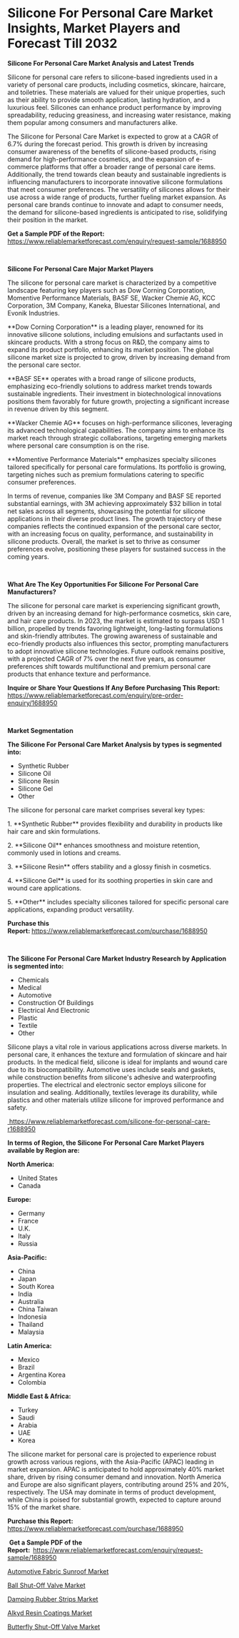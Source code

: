 <p><h1>Silicone For Personal Care Market Insights, Market Players and Forecast Till 2032</h1></p><p><strong>Silicone For Personal Care Market Analysis and Latest Trends</strong></p>
<p><p>Silicone for personal care refers to silicone-based ingredients used in a variety of personal care products, including cosmetics, skincare, haircare, and toiletries. These materials are valued for their unique properties, such as their ability to provide smooth application, lasting hydration, and a luxurious feel. Silicones can enhance product performance by improving spreadability, reducing greasiness, and increasing water resistance, making them popular among consumers and manufacturers alike.</p><p>The Silicone for Personal Care Market is expected to grow at a CAGR of 6.7% during the forecast period. This growth is driven by increasing consumer awareness of the benefits of silicone-based products, rising demand for high-performance cosmetics, and the expansion of e-commerce platforms that offer a broader range of personal care items. Additionally, the trend towards clean beauty and sustainable ingredients is influencing manufacturers to incorporate innovative silicone formulations that meet consumer preferences. The versatility of silicones allows for their use across a wide range of products, further fueling market expansion. As personal care brands continue to innovate and adapt to consumer needs, the demand for silicone-based ingredients is anticipated to rise, solidifying their position in the market.</p></p>
<p><strong>Get a Sample PDF of the Report:&nbsp;</strong> <a href="https://www.reliablemarketforecast.com/enquiry/request-sample/1688950?utm_campaign=1743&utm_medium=2&utm_source=Github&utm_content=ia&utm_term=06012025&utm_id=silicone-for-personal-care">https://www.reliablemarketforecast.com/enquiry/request-sample/1688950</a></p>
<p>&nbsp;</p>
<p><strong>Silicone For Personal Care Major Market Players</strong></p>
<p><p>The silicone for personal care market is characterized by a competitive landscape featuring key players such as Dow Corning Corporation, Momentive Performance Materials, BASF SE, Wacker Chemie AG, KCC Corporation, 3M Company, Kaneka, Bluestar Silicones International, and Evonik Industries.</p><p>**Dow Corning Corporation** is a leading player, renowned for its innovative silicone solutions, including emulsions and surfactants used in skincare products. With a strong focus on R&D, the company aims to expand its product portfolio, enhancing its market position. The global silicone market size is projected to grow, driven by increasing demand from the personal care sector.</p><p>**BASF SE** operates with a broad range of silicone products, emphasizing eco-friendly solutions to address market trends towards sustainable ingredients. Their investment in biotechnological innovations positions them favorably for future growth, projecting a significant increase in revenue driven by this segment.</p><p>**Wacker Chemie AG** focuses on high-performance silicones, leveraging its advanced technological capabilities. The company aims to enhance its market reach through strategic collaborations, targeting emerging markets where personal care consumption is on the rise.</p><p>**Momentive Performance Materials** emphasizes specialty silicones tailored specifically for personal care formulations. Its portfolio is growing, targeting niches such as premium formulations catering to specific consumer preferences.</p><p>In terms of revenue, companies like 3M Company and BASF SE reported substantial earnings, with 3M achieving approximately $32 billion in total net sales across all segments, showcasing the potential for silicone applications in their diverse product lines. The growth trajectory of these companies reflects the continued expansion of the personal care sector, with an increasing focus on quality, performance, and sustainability in silicone products. Overall, the market is set to thrive as consumer preferences evolve, positioning these players for sustained success in the coming years.</p></p>
<p>&nbsp;</p>
<p><strong>What Are The Key Opportunities For Silicone For Personal Care Manufacturers?</strong></p>
<p><p>The silicone for personal care market is experiencing significant growth, driven by an increasing demand for high-performance cosmetics, skin care, and hair care products. In 2023, the market is estimated to surpass USD 1 billion, propelled by trends favoring lightweight, long-lasting formulations and skin-friendly attributes. The growing awareness of sustainable and eco-friendly products also influences this sector, prompting manufacturers to adopt innovative silicone technologies. Future outlook remains positive, with a projected CAGR of 7% over the next five years, as consumer preferences shift towards multifunctional and premium personal care products that enhance texture and performance.</p></p>
<p><strong>Inquire or Share Your Questions If Any Before Purchasing This Report:</strong> <a href="https://www.reliablemarketforecast.com/enquiry/pre-order-enquiry/1688950?utm_campaign=1743&utm_medium=2&utm_source=Github&utm_content=ia&utm_term=06012025&utm_id=silicone-for-personal-care">https://www.reliablemarketforecast.com/enquiry/pre-order-enquiry/1688950</a></p>
<p>&nbsp;</p>
<p><strong>Market Segmentation</strong></p>
<p><strong>The Silicone For Personal Care Market Analysis by types is segmented into:</strong></p>
<p><ul><li>Synthetic Rubber</li><li>Silicone Oil</li><li>Silicone Resin</li><li>Silicone Gel</li><li>Other</li></ul></p>
<p><p>The silicone for personal care market comprises several key types: </p><p>1. **Synthetic Rubber** provides flexibility and durability in products like hair care and skin formulations.</p><p>2. **Silicone Oil** enhances smoothness and moisture retention, commonly used in lotions and creams.</p><p>3. **Silicone Resin** offers stability and a glossy finish in cosmetics.</p><p>4. **Silicone Gel** is used for its soothing properties in skin care and wound care applications.</p><p>5. **Other** includes specialty silicones tailored for specific personal care applications, expanding product versatility.</p></p>
<p><strong>Purchase this Report:&nbsp;</strong><a href="https://www.reliablemarketforecast.com/purchase/1688950?utm_campaign=1743&utm_medium=2&utm_source=Github&utm_content=ia&utm_term=06012025&utm_id=silicone-for-personal-care">https://www.reliablemarketforecast.com/purchase/1688950</a></p>
<p>&nbsp;</p>
<p><strong>The Silicone For Personal Care Market Industry Research by Application is segmented into:</strong></p>
<p><ul><li>Chemicals</li><li>Medical</li><li>Automotive</li><li>Construction Of Buildings</li><li>Electrical And Electronic</li><li>Plastic</li><li>Textile</li><li>Other</li></ul></p>
<p><p>Silicone plays a vital role in various applications across diverse markets. In personal care, it enhances the texture and formulation of skincare and hair products. In the medical field, silicone is ideal for implants and wound care due to its biocompatibility. Automotive uses include seals and gaskets, while construction benefits from silicone's adhesive and waterproofing properties. The electrical and electronic sector employs silicone for insulation and sealing. Additionally, textiles leverage its durability, while plastics and other materials utilize silicone for improved performance and safety.</p></p>
<p><a href="https://www.reliablemarketforecast.com/silicone-for-personal-care-r1688950?utm_campaign=1743&utm_medium=2&utm_source=Github&utm_content=ia&utm_term=06012025&utm_id=silicone-for-personal-care">&nbsp;https://www.reliablemarketforecast.com/silicone-for-personal-care-r1688950</a></p>
<p><strong>In terms of Region, the Silicone For Personal Care Market Players available by Region are:</strong></p>
<p>
    <p> <strong> North America: </strong>
        <ul>
            <li>United States</li>
            <li>Canada</li>
        </ul>
        </p> 
    <p> <strong> Europe: </strong>
        <ul>
            <li>Germany</li>
            <li>France</li>
            <li>U.K.</li>
            <li>Italy</li>
            <li>Russia</li>
        </ul>
        </p> 
    <p> <strong> Asia-Pacific: </strong>
        <ul>
            <li>China</li>
            <li>Japan</li>
            <li>South Korea</li>
            <li>India</li>
            <li>Australia</li>
            <li>China Taiwan</li>
            <li>Indonesia</li>
            <li>Thailand</li>
            <li>Malaysia</li>
        </ul>
        </p> 
    <p> <strong> Latin America: </strong>
        <ul>
            <li>Mexico</li>
            <li>Brazil</li>
            <li>Argentina Korea</li>
            <li>Colombia</li>
        </ul>
        </p> 
    <p> <strong> Middle East & Africa: </strong>
        <ul>
            <li>Turkey</li>
            <li>Saudi</li>
            <li>Arabia</li>
            <li>UAE</li>
            <li>Korea</li>
        </ul>
    </p>
    </p>
<p><p>The silicone market for personal care is projected to experience robust growth across various regions, with the Asia-Pacific (APAC) leading in market expansion. APAC is anticipated to hold approximately 40% market share, driven by rising consumer demand and innovation. North America and Europe are also significant players, contributing around 25% and 20%, respectively. The USA may dominate in terms of product development, while China is poised for substantial growth, expected to capture around 15% of the market share.</p></p>
<p><strong>Purchase this Report: </strong><a href="https://www.reliablemarketforecast.com/purchase/1688950?utm_campaign=1743&utm_medium=2&utm_source=Github&utm_content=ia&utm_term=06012025&utm_id=silicone-for-personal-care">https://www.reliablemarketforecast.com/purchase/1688950</a></p>
<p>&nbsp;<strong>Get a Sample PDF of the Report:&nbsp;&nbsp;</strong><a href="https://www.reliablemarketforecast.com/enquiry/request-sample/1688950?utm_campaign=1743&utm_medium=2&utm_source=Github&utm_content=ia&utm_term=06012025&utm_id=silicone-for-personal-care">https://www.reliablemarketforecast.com/enquiry/request-sample/1688950</a></p>
<p><strong></strong></p>
<p><p><a href="https://www.linkedin.com/pulse/automotive-fabric-sunroof-market-research-report-drivers-critical-z5nqc?utm_campaign=1743&utm_medium=2&utm_source=Github&utm_content=ia&utm_term=06012025&utm_id=silicone-for-personal-care">Automotive Fabric Sunroof Market</a></p><p><a href="https://www.linkedin.com/pulse/analyzing-global-ball-shut-off-valve-market-growth-prospects-2jutc?utm_campaign=1743&utm_medium=2&utm_source=Github&utm_content=ia&utm_term=06012025&utm_id=silicone-for-personal-care">Ball Shut-Off Valve Market</a></p><p><a href="https://github.com/marlanamarvn/Market-Research-Report-List-1/blob/main/damping-rubber-strips-market.md?utm_campaign=1743&utm_medium=2&utm_source=Github&utm_content=ia&utm_term=06012025&utm_id=silicone-for-personal-care">Damping Rubber Strips Market</a></p><p><a href="https://www.linkedin.com/pulse/alkyd-resin-coatings-market-sizeshare-recent-development-v41qc?utm_campaign=1743&utm_medium=2&utm_source=Github&utm_content=ia&utm_term=06012025&utm_id=silicone-for-personal-care">Alkyd Resin Coatings Market</a></p><p><a href="https://www.linkedin.com/pulse/butterfly-shut-off-valve-market-scope-offering-deep-insights-whgtf?utm_campaign=1743&utm_medium=2&utm_source=Github&utm_content=ia&utm_term=06012025&utm_id=silicone-for-personal-care">Butterfly Shut-Off Valve Market</a></p></p>